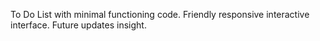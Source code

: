 To Do List with minimal functioning code.
Friendly responsive interactive interface.
Future updates insight.